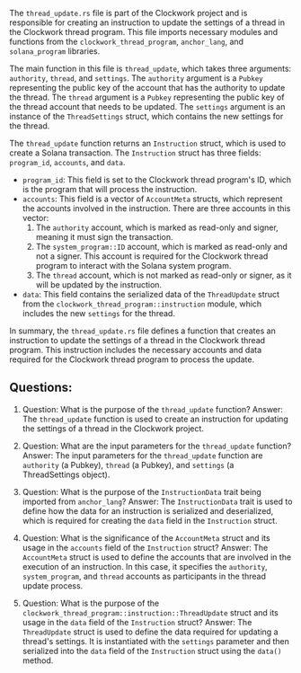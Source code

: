 The `thread_update.rs` file is part of the Clockwork project and is responsible for creating an instruction to update the settings of a thread in the Clockwork thread program. This file imports necessary modules and functions from the `clockwork_thread_program`, `anchor_lang`, and `solana_program` libraries.

The main function in this file is `thread_update`, which takes three arguments: `authority`, `thread`, and `settings`. The `authority` argument is a `Pubkey` representing the public key of the account that has the authority to update the thread. The `thread` argument is a `Pubkey` representing the public key of the thread account that needs to be updated. The `settings` argument is an instance of the `ThreadSettings` struct, which contains the new settings for the thread.

The `thread_update` function returns an `Instruction` struct, which is used to create a Solana transaction. The `Instruction` struct has three fields: `program_id`, `accounts`, and `data`.

- `program_id`: This field is set to the Clockwork thread program's ID, which is the program that will process the instruction.
- `accounts`: This field is a vector of `AccountMeta` structs, which represent the accounts involved in the instruction. There are three accounts in this vector:
  1. The `authority` account, which is marked as read-only and signer, meaning it must sign the transaction.
  2. The `system_program::ID` account, which is marked as read-only and not a signer. This account is required for the Clockwork thread program to interact with the Solana system program.
  3. The `thread` account, which is not marked as read-only or signer, as it will be updated by the instruction.
- `data`: This field contains the serialized data of the `ThreadUpdate` struct from the `clockwork_thread_program::instruction` module, which includes the new `settings` for the thread.

In summary, the `thread_update.rs` file defines a function that creates an instruction to update the settings of a thread in the Clockwork thread program. This instruction includes the necessary accounts and data required for the Clockwork thread program to process the update.
## Questions: 
 1. Question: What is the purpose of the `thread_update` function?
   Answer: The `thread_update` function is used to create an instruction for updating the settings of a thread in the Clockwork project.

2. Question: What are the input parameters for the `thread_update` function?
   Answer: The input parameters for the `thread_update` function are `authority` (a Pubkey), `thread` (a Pubkey), and `settings` (a ThreadSettings object).

3. Question: What is the purpose of the `InstructionData` trait being imported from `anchor_lang`?
   Answer: The `InstructionData` trait is used to define how the data for an instruction is serialized and deserialized, which is required for creating the `data` field in the `Instruction` struct.

4. Question: What is the significance of the `AccountMeta` struct and its usage in the `accounts` field of the `Instruction` struct?
   Answer: The `AccountMeta` struct is used to define the accounts that are involved in the execution of an instruction. In this case, it specifies the `authority`, `system_program`, and `thread` accounts as participants in the thread update process.

5. Question: What is the purpose of the `clockwork_thread_program::instruction::ThreadUpdate` struct and its usage in the `data` field of the `Instruction` struct?
   Answer: The `ThreadUpdate` struct is used to define the data required for updating a thread's settings. It is instantiated with the `settings` parameter and then serialized into the `data` field of the `Instruction` struct using the `data()` method.
    